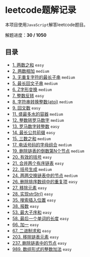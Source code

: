 # leetcode题解记录

本项目使用`JavaScript`解答leetcode题目。

解题进度：**30 / 1050**

## 目录

+ [1. 两数之和](https://github.com/hinapudao/leetcode/tree/master/solution/1.%E4%B8%A4%E6%95%B0%E4%B9%8B%E5%92%8C) `easy`
+ [2. 两数相加](https://github.com/hinapudao/leetcode/tree/master/solution/2.%E4%B8%A4%E6%95%B0%E7%9B%B8%E5%8A%A0) `medium`
+ [3. 无重复字符的最长子串](https://github.com/hinapudao/leetcode/tree/master/solution/3.%E6%97%A0%E9%87%8D%E5%A4%8D%E5%AD%97%E7%AC%A6%E7%9A%84%E6%9C%80%E9%95%BF%E5%AD%90%E4%B8%B2) `medium`
+ [5. 最长回文子串](https://github.com/hinapudao/leetcode/tree/master/solution/5.%E6%9C%80%E9%95%BF%E5%9B%9E%E6%96%87%E5%AD%90%E4%B8%B2) `medium`
+ [6. Z字形变换](https://github.com/hinapudao/leetcode/tree/master/solution/6.Z%E5%AD%97%E5%BD%A2%E5%8F%98%E6%8D%A2) `medium`
+ [7. 整数反转](https://github.com/hinapudao/leetcode/tree/master/solution/7.%E6%95%B4%E6%95%B0%E5%8F%8D%E8%BD%AC) `easy`
+ [8. 字符串转换整数(atoi)](https://github.com/hinapudao/leetcode/tree/master/solution/8.%E5%AD%97%E7%AC%A6%E4%B8%B2%E8%BD%AC%E6%8D%A2%E6%95%B4%E6%95%B0(atoi)) `medium`
+ [9. 回文数](https://github.com/hinapudao/leetcode/tree/master/solution/9.%E5%9B%9E%E6%96%87%E6%95%B0) `easy`
+ [11. 盛最多水的容器](https://github.com/hinapudao/leetcode/tree/master/solution/11.%E7%9B%9B%E6%9C%80%E5%A4%9A%E6%B0%B4%E7%9A%84%E5%AE%B9%E5%99%A8) `medium`
+ [12. 整数转罗马数字](https://github.com/hinapudao/leetcode/tree/master/solution/12.%E6%95%B4%E6%95%B0%E8%BD%AC%E7%BD%97%E9%A9%AC%E6%95%B0%E5%AD%97) `medium`
+ [13. 罗马数字转整数](https://github.com/hinapudao/leetcode/tree/master/solution/13.%E7%BD%97%E9%A9%AC%E6%95%B0%E5%AD%97%E8%BD%AC%E6%95%B4%E6%95%B0) `easy`
+ [14. 最长公共前缀](https://github.com/hinapudao/leetcode/tree/master/solution/14.%E6%9C%80%E9%95%BF%E5%85%AC%E5%85%B1%E5%89%8D%E7%BC%80) `easy`
+ [15. 三数之和](https://github.com/hinapudao/leetcode/tree/master/solution/15.%E4%B8%89%E6%95%B0%E4%B9%8B%E5%92%8C) `medium`
+ [17. 电话号码的字母组合](https://github.com/hinapudao/leetcode/tree/master/solution/17.%E7%94%B5%E8%AF%9D%E5%8F%B7%E7%A0%81%E7%9A%84%E5%AD%97%E6%AF%8D%E7%BB%84%E5%90%88) `medium`
+ [19. 删除链表的倒数第N个节点](https://github.com/hinapudao/leetcode/tree/master/solution/19.%E5%88%A0%E9%99%A4%E9%93%BE%E8%A1%A8%E7%9A%84%E5%80%92%E6%95%B0%E7%AC%ACN%E4%B8%AA%E8%8A%82%E7%82%B9) `medium`
+ [20. 有效的括号](https://github.com/hinapudao/leetcode/tree/master/solution/20.%E6%9C%89%E6%95%88%E7%9A%84%E6%8B%AC%E5%8F%B7) `easy`
+ [21. 合并两个有序链表](https://github.com/hinapudao/leetcode/tree/master/solution/21.%E5%90%88%E5%B9%B6%E4%B8%A4%E4%B8%AA%E6%9C%89%E5%BA%8F%E9%93%BE%E8%A1%A8) `easy`
+ [22. 括号生成](https://github.com/hinapudao/leetcode/tree/master/solution/22.%E6%8B%AC%E5%8F%B7%E7%94%9F%E6%88%90) `medium`
+ [24. 两两交换链表中的节点](https://github.com/hinapudao/leetcode/tree/master/solution/24.两两交换链表中的节点) `medium`
+ [26. 删除排序数组中的重复项](https://github.com/hinapudao/leetcode/tree/master/solution/26.%E5%88%A0%E9%99%A4%E6%8E%92%E5%BA%8F%E6%95%B0%E7%BB%84%E4%B8%AD%E7%9A%84%E9%87%8D%E5%A4%8D%E9%A1%B9) `easy`
+ [27. 移除元素](https://github.com/hinapudao/leetcode/tree/master/solution/27.%E7%A7%BB%E9%99%A4%E5%85%83%E7%B4%A0) `easy`
+ [28. 实现strStr()](https://github.com/hinapudao/leetcode/tree/master/solution/28.%E5%AE%9E%E7%8E%B0strStr()) `easy`
+ [35. 搜索插入位置](https://github.com/hinapudao/leetcode/tree/master/solution/35.%E6%90%9C%E7%B4%A2%E6%8F%92%E5%85%A5%E4%BD%8D%E7%BD%AE) `easy`
+ [38. 报数](https://github.com/hinapudao/leetcode/tree/master/solution/38.%E6%8A%A5%E6%95%B0) `easy`
+ [53. 最大子序和](https://github.com/hinapudao/leetcode/tree/master/solution/53.最大子序和) `easy`
+ [58. 最后一个单词的长度](https://github.com/hinapudao/leetcode/tree/master/solution/58.最后一个单词的长度) `easy`
+ [66. 加一](https://github.com/hinapudao/leetcode/tree/master/solution/66.%E5%8A%A0%E4%B8%80) `easy`
+ [67. 二进制求和](https://github.com/hinapudao/leetcode/tree/master/solution/67.%E4%BA%8C%E8%BF%9B%E5%88%B6%E6%B1%82%E5%92%8C) `easy`
+ [203. 移除链表元素](https://github.com/hinapudao/leetcode/tree/master/solution/203.%E7%A7%BB%E9%99%A4%E9%93%BE%E8%A1%A8%E5%85%83%E7%B4%A0) `easy`
+ [237. 删除链表中的节点](https://github.com/hinapudao/leetcode/tree/master/solution/237.%E5%88%A0%E9%99%A4%E9%93%BE%E8%A1%A8%E4%B8%AD%E7%9A%84%E8%8A%82%E7%82%B9) `easy`
+ [989. 数组形式的整数加法](https://github.com/hinapudao/leetcode/tree/master/solution/989.%E6%95%B0%E7%BB%84%E5%BD%A2%E5%BC%8F%E7%9A%84%E6%95%B4%E6%95%B0%E5%8A%A0%E6%B3%95) `easy`